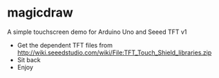 # magicdraw
A simple touchscreen demo for Arduino Uno and Seeed TFT v1

* Get the dependent TFT files from http://wiki.seeedstudio.com/wiki/File:TFT_Touch_Shield_libraries.zip
* Sit back
* Enjoy
